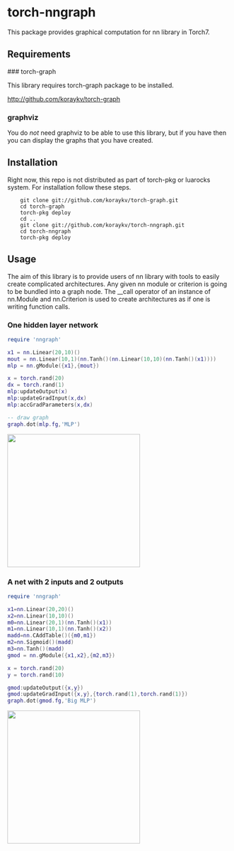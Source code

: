 # torch-nngraph

This package provides graphical computation for nn library in Torch7.

## Requirements

### torch-graph

This library requires torch-graph package to be installed.

http://github.com/koraykv/torch-graph

### graphviz

You do *not* need graphviz to be able to use this library, but if you have then you can display the graphs that you have created.

## Installation

Right now, this repo is not distributed as part of torch-pkg or luarocks system. For installation follow these steps.

```
	git clone git://github.com/koraykv/torch-graph.git
	cd torch-graph
	torch-pkg deploy 
	cd ..
	git clone git://github.com/koraykv/torch-nngraph.git
	cd torch-nngraph
	torch-pkg deploy 
```
## Usage

The aim of this library is to provide users of nn library with tools to easily create complicated architectures. Any given nn module or criterion is going to be bundled into a graph node. The __call operator of an instance of nn.Module and nn.Criterion is used to create architectures as if one is writing function calls.

### One hidden layer network

```lua
require 'nngraph'

x1 = nn.Linear(20,10)()
mout = nn.Linear(10,1)(nn.Tanh()(nn.Linear(10,10)(nn.Tanh()(x1))))
mlp = nn.gModule({x1},{mout})

x = torch.rand(20)
dx = torch.rand(1)
mlp:updateOutput(x)
mlp:updateGradInput(x,dx)
mlp:accGradParameters(x,dx)

-- draw graph
graph.dot(mlp.fg,'MLP')


```

<img src= "https://raw.github.com/koraykv/torch-nngraph/master/doc/mlp.png" width="300px"/>
<!-- ![mlp](https://raw.github.com/koraykv/torch-nngraph/master/doc/mlp.png) -->

### A net with 2 inputs and 2 outputs

```lua
require 'nngraph'

x1=nn.Linear(20,20)()
x2=nn.Linear(10,10)()
m0=nn.Linear(20,1)(nn.Tanh()(x1))
m1=nn.Linear(10,1)(nn.Tanh()(x2))
madd=nn.CAddTable()({m0,m1})
m2=nn.Sigmoid()(madd)
m3=nn.Tanh()(madd)
gmod = nn.gModule({x1,x2},{m2,m3})

x = torch.rand(20)
y = torch.rand(10)

gmod:updateOutput({x,y})
gmod:updateGradInput({x,y},{torch.rand(1),torch.rand(1)})
graph.dot(gmod.fg,'Big MLP')

```

<img src= "https://raw.github.com/koraykv/torch-nngraph/master/doc/mlp2.png" width="300px"/>
<!-- ![bigmlp](https://raw.github.com/koraykv/torch-nngraph/master/doc/mlp2.png) -->
